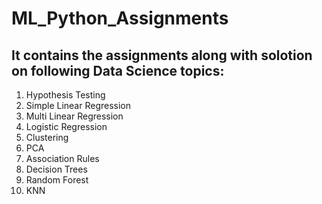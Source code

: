 # ML_Python_Assignments
## It contains the assignments along with solotion on following Data Science topics:
1. Hypothesis Testing
2. Simple Linear Regression
3. Multi Linear Regression
4. Logistic Regression
5. Clustering
6. PCA
7. Association Rules
8. Decision Trees
9. Random Forest
10. KNN
